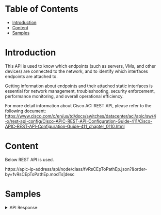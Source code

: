 # Table of Contents
- [Introduction](#introduction)
- [Content](#content)
- [Samples](#sample)

# Introduction <a name="introduction"></a>
This API is used to know which endpoints (such as servers, VMs, and other devices) are connected to the network, and to identify which interfaces endpoints are attached to.

Getting information about endpoints and their attached static interfaces is essential for network management, troubleshooting, security enforcement, performance monitoring, and overall operational efficiency.

For more detail information about Cisco ACI REST API, please refer to the following document: https://www.cisco.com/c/en/us/td/docs/switches/datacenter/aci/apic/sw/4-x/rest-api-config/Cisco-APIC-REST-API-Configuration-Guide-411/Cisco-APIC-REST-API-Configuration-Guide-411_chapter_0110.html

# Content <a name="content"></a>
Below REST API is used. 


https://apic-ip-address/api/node/class/fvRsCEpToPathEp.json?&order-by=fvRsCEpToPathEp.modTs|desc

# Samples <a name="sample"></a>
<details><summary>API Response</summary>

```json
[
    {
        "tenant": "QA_Tenant",
        "ap": "QA_base_app",
        "epg": "QA_FrontServer_EPG",
        "cep": "00:50:56:8C:B8:F7",
        "port": "pod-2/node-104/QA_FrontServer-VPC-7"
    },
    {
        "tenant": "QA_Tenant",
        "ap": "QA_base_app",
        "epg": "QA_FrontServer_EPG",
        "cep": "00:0C:29:D0:BF:5D",
        "port": "pod-2/node-104/QA_FrontServer-VPC-17"
    },

]
```
</details>
<br />